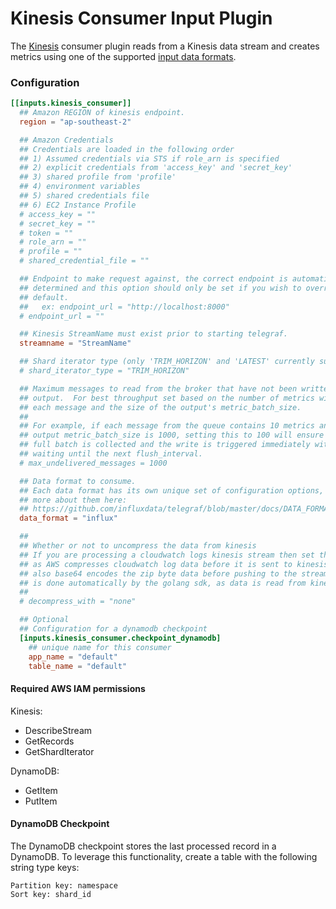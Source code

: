 # Kinesis Consumer Input Plugin

The [Kinesis][kinesis] consumer plugin reads from a Kinesis data stream
and creates metrics using one of the supported [input data formats][].


### Configuration

```toml
[[inputs.kinesis_consumer]]
  ## Amazon REGION of kinesis endpoint.
  region = "ap-southeast-2"

  ## Amazon Credentials
  ## Credentials are loaded in the following order
  ## 1) Assumed credentials via STS if role_arn is specified
  ## 2) explicit credentials from 'access_key' and 'secret_key'
  ## 3) shared profile from 'profile'
  ## 4) environment variables
  ## 5) shared credentials file
  ## 6) EC2 Instance Profile
  # access_key = ""
  # secret_key = ""
  # token = ""
  # role_arn = ""
  # profile = ""
  # shared_credential_file = ""

  ## Endpoint to make request against, the correct endpoint is automatically
  ## determined and this option should only be set if you wish to override the
  ## default.
  ##   ex: endpoint_url = "http://localhost:8000"
  # endpoint_url = ""

  ## Kinesis StreamName must exist prior to starting telegraf.
  streamname = "StreamName"

  ## Shard iterator type (only 'TRIM_HORIZON' and 'LATEST' currently supported)
  # shard_iterator_type = "TRIM_HORIZON"

  ## Maximum messages to read from the broker that have not been written by an
  ## output.  For best throughput set based on the number of metrics within
  ## each message and the size of the output's metric_batch_size.
  ##
  ## For example, if each message from the queue contains 10 metrics and the
  ## output metric_batch_size is 1000, setting this to 100 will ensure that a
  ## full batch is collected and the write is triggered immediately without
  ## waiting until the next flush_interval.
  # max_undelivered_messages = 1000

  ## Data format to consume.
  ## Each data format has its own unique set of configuration options, read
  ## more about them here:
  ## https://github.com/influxdata/telegraf/blob/master/docs/DATA_FORMATS_INPUT.md
  data_format = "influx"

  ##
  ## Whether or not to uncompress the data from kinesis
  ## If you are processing a cloudwatch logs kinesis stream then set this to "gzip"
  ## as AWS compresses cloudwatch log data before it is sent to kinesis (aws
  ## also base64 encodes the zip byte data before pushing to the stream.  The base64 decoding
  ## is done automatically by the golang sdk, as data is read from kinesis)
  ##
  # decompress_with = "none"

  ## Optional
  ## Configuration for a dynamodb checkpoint
  [inputs.kinesis_consumer.checkpoint_dynamodb]
    ## unique name for this consumer
    app_name = "default"
    table_name = "default"
```


#### Required AWS IAM permissions

Kinesis:
 - DescribeStream
 - GetRecords
 - GetShardIterator

DynamoDB:
 - GetItem
 - PutItem


#### DynamoDB Checkpoint

The DynamoDB checkpoint stores the last processed record in a DynamoDB. To leverage
this functionality, create a table with the following string type keys:

```
Partition key: namespace
Sort key: shard_id
```


[kinesis]: https://aws.amazon.com/kinesis/
[input data formats]: /docs/DATA_FORMATS_INPUT.md

